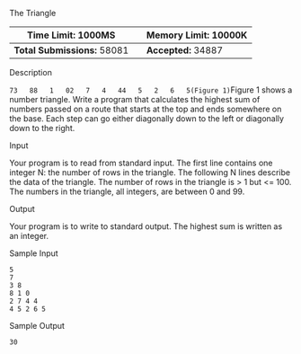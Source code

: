 The Triangle

| **Time Limit:** 1000MS       |      | **Memory Limit:** 10000K |
| ---------------------------- | ---- | ------------------------ |
| **Total Submissions:** 58081 |      | **Accepted:** 34887      |

Description

`73   88   1   02   7   4   44   5   2   6   5(Figure 1)`Figure 1 shows a number triangle. Write a program that calculates the highest sum of numbers passed on a route that starts at the top and ends somewhere on the base. Each step can go either diagonally down to the left or diagonally down to the right. 

Input

Your program is to read from standard input. The first line contains one integer N: the number of rows in the triangle. The following N lines describe the data of the triangle. The number of rows in the triangle is > 1 but <= 100. The numbers in the triangle, all integers, are between 0 and 99.

Output

Your program is to write to standard output. The highest sum is written as an integer.

Sample Input

```
5
7
3 8
8 1 0 
2 7 4 4
4 5 2 6 5
```

Sample Output

```
30
```